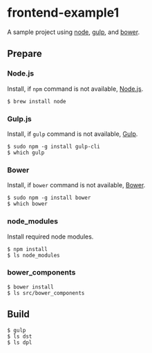 # frontend-example1

A sample project using [node](https://www.npmjs.com/), [gulp](http://gulpjs.com/), and [bower](http://bower.io/).

## Prepare
### Node.js
Install, if `npm` command is not available, [Node.js](https://nodejs.org/en/).
```
$ brew install node
```
### Gulp.js
Install, if `gulp` command is not available, [Gulp](http://gulpjs.com/).
```
$ sudo npm -g install gulp-cli
$ which gulp
```
### Bower
Install, if `bower` command is not available, [Bower](http://bower.io/).
```
$ sudo npm -g install bower
$ which bower
```
### node_modules
Install required node modules.
```
$ npm install
$ ls node_modules
```
### bower_components
```
$ bower install
$ ls src/bower_components
```

## Build
```
$ gulp
$ ls dst
$ ls dpl
```
